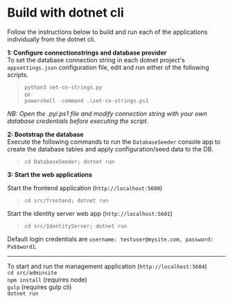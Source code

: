 # Build with dotnet cli  
Follow the instructions below to build and run each of the applications individually from the dotnet cli.

**1: Configure connectionstrings and database provider**  
To set the database connection string in each dotnet project's `appsettings.json` configuration file, edit and run either of the following scripts. 

> `python3 set-cn-strings.py`  
or  
> `powershell -command .\set-cn-strings.ps1`  

*NB: Open the .py/.ps1 file and modify connection string with your own database credentials before executing the script.*

**2: Bootstrap the database**  
Execute the following commands to run the `DatabaseSeeder` console app to create the database tables and apply configuration/seed data to the DB.  

> `cd DatabaseSeeder; dotnet run`  


**3: Start the web applications**  


Start the frontend application (`http://localhost:5600`)
> `cd src/frontend; dotnet run`  

Start the identity server web app (`http://localhost:5601`)
> `cd src/IdentityServer; dotnet run`  

Default login credentials are `username: testuser@mysite.com, password: Pa$$word1`.   
  
***  
  
To start and run the management application (`http://localhost:5604`)  
`cd src/adminsite`  
`npm install` (requires node)  
`gulp` (requires gulp cli)  
`dotnet run`  
